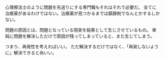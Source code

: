 心理療法士のように問題を先送りにする専門職もそれはそれで必要だ。
全てに治療薬があるわけではない。治療薬が見つかるまでは鎮静剤でなんとかするしかない。

問題の原因とは、問題となっている現実を結果として生じさせているもの。
単純に問題を解決しただけで原因が残ってしまっていると、また生じてしまう。

つまり、再発性を考えればいい。
ただ解決するだけではなく、「再発しないように」解決できると尚いい。
